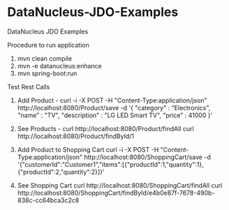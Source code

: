 # DataNucleus-JDO-Examples
DataNucleus JDO Examples 

Procedure to run application
1. mvn clean compile
2. mvn -e datanucleus:enhance
3. mvn spring-boot:run

Test Rest Calls 
1. Add Product - 
curl -i -X POST -H "Content-Type:application/json" http://localhost:8080/Product/save -d '{ "category" : "Electronics", "name" : "TV", "description" : "LG LED Smart TV", "price" : 41000 }'

2. See Products - 
curl http://localhost:8080/Product/findAll
curl http://localhost:8080/Product/findById/1

3. Add Product to Shopping Cart 
curl -i -X POST -H "Content-Type:application/json" http://localhost:8080/ShoppingCart/save -d '{"customerId":"Customer1","items":[{"productId":1,"quantity":1},{"productId":2,"quantity":2}]}'

4. See Shopping Cart
curl http://localhost:8080/ShoppingCart/findAll
curl http://localhost:8080/ShoppingCart/findById/e4b0e87f-7678-490b-838c-cc64bca3c2c8
